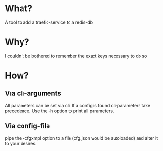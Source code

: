 # What?
A tool to add a traefic-service to a redis-db
# Why?
I couldn't be bothered to remember the exact keys necessary to do so
# How?
## Via cli-arguments
All parameters can be set via cli. If a config is found cli-parameters take precedence. Use the -h option to print all parameters.
## Via config-file
pipe the -cfgxmpl option to a file (cfg.json would be autoloaded) and alter it to your desires.
